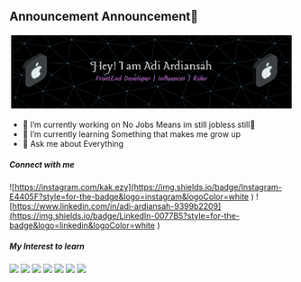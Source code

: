 ## Announcement Announcement👋
![Adi ardiansah](img/github-header-banner.png)

<!--
**Adiardiansah/Adiardiansah** is a ✨ _special_ ✨ repository because its`README.md` (this file) appears on your GitHub profile.

Here are some ideas to get you started:

- 🔭 I’m currently working on ...
- 🌱 I’m currently learning ...
- 👯 I’m looking to collaborate on ...
- 🤔 I’m looking for help with ...
- 💬 Ask me about ...
- 📫 How to reach me: ...
- 😄 Pronouns: ...
- ⚡ Fun fact: ...
-->

- 🔭 I’m currently working on No Jobs Means im still jobless still🤣
- 🌱 I’m currently learning Something that makes me grow up
- 💬 Ask me about Everything

##### Connect with me

![https://instagram.com/kak.ezy](https://img.shields.io/badge/Instagram-E4405F?style=for-the-badge&logo=instagram&logoColor=white
) ![https://www.linkedin.com/in/adi-ardiansah-9399b2209](https://img.shields.io/badge/LinkedIn-0077B5?style=for-the-badge&logo=linkedin&logoColor=white
)

##### My Interest to learn 
<img src="https://img.shields.io/badge/HTML5-E34F26?style=for-the-badge&logo=html5&logoColor=white
" /> <img src="https://img.shields.io/badge/CSS3-1572B6?style=for-the-badge&logo=css3&logoColor=white
" /> <img src="https://img.shields.io/badge/JavaScript-323330?style=for-the-badge&logo=javascript&logoColor=F7DF1E
" /> <img src="https://img.shields.io/badge/Kotlin-B125EA?style=for-the-badge&logo=kotlin&logoColor=white
" />
<img src="https://img.shields.io/badge/metasploit-2596CD?style=for-the-badge&logo=metasploit&logoColor=white
" /> <img src="https://img.shields.io/badge/Wireshark-1679A7?style=for-the-badge&logo=Wireshark&logoColor=white
" /> <img src="https://img.shields.io/badge/burpsuite-FF6633?style=for-the-badge&logo=burpsuite&logoColor=white
" />



